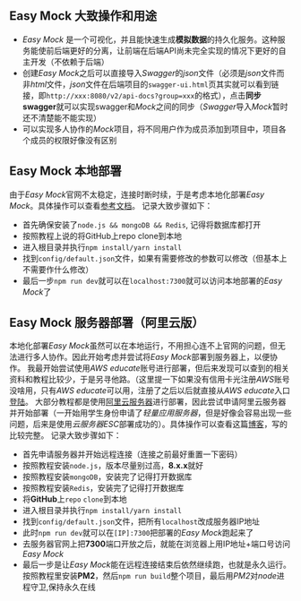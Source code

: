 ## Easy Mock 大致操作和用途
- *Easy Mock* 是一个可视化，并且能快速生成**模拟数据**的持久化服务。这种服务能使前后端更好的分离，让前端在后端API尚未完全实现的情况下更好的自主开发（不依赖于后端）
- 创建*Easy Mock*之后可以直接导入*Swagger*的*json*文件（必须是*json*文件而非*html*文件，*json*文件在后端项目的```swagger-ui.html```页其实就可以看到链接，即```http://xxx:8080/v2/api-docs?group=xxx```的格式），点击**同步swagger**就可以实现swagger和*Mock*之间的同步（*Swagger*导入*Mock*暂时还不清楚能不能实现）
- 可以实现多人协作的*Mock*项目，将不同用户作为成员添加到项目中，项目各个成员的权限好像没有区别

## Easy Mock 本地部署
由于*Easy Mock*官网不太稳定，连接时断时续，于是考虑本地化部署*Easy Mock*。具体操作可以查看[参考文档](https://github.com/easy-mock/easy-mock/blob/dev/README.zh-CN.md)。
记录大致步骤如下：
- 首先确保安装了```node.js && mongoDB && Redis```, 记得将数据库都打开
- 按照教程上说的将GitHub上repo clone到本地
- 进入根目录并执行```npm install/yarn install```
- 找到```config/default.json```文件，如果有需要修改的参数可以修改（但基本上不需要作什么修改）
- 最后一步```npm run dev```就可以在```localhost:7300```就可以访问本地部署的*Easy Mock*了

## Easy Mock 服务器部署（阿里云版）
本地化部署*Easy Mock*虽然可以在本地运行，不用担心连不上官网的问题，但无法进行多人协作。因此开始考虑并尝试将*Easy Mock*部署到服务器上，以便协作。
我最开始尝试使用*AWS educate*账号进行部署，但后来发现可以查到的相关资料和教程比较少，于是另寻他路。（这里提一下如果没有信用卡光注册*AWS*账号没啥用，只有*AWS educate*可以用，注册了之后以后就直接从*AWS educate*入口[登陆](https://aws.amazon.com/education/awseducate/)。
大部分教程都是使用[阿里云服务器](https://click.aliyun.com/se/1000301881/)进行部署，因此尝试申请阿里云服务器并开始部署（一开始用学生身份申请了*轻量应用服务器*，但是好像会容易出现一些问题，后来是使用*云服务器ESC*部署成功的）。具体操作可以查看这篇[博客](https://juejin.im/post/5dfdcda1f265da33a55fa5a0)，写的比较完整。
记录大致步骤如下：
- 首先申请服务器并开始远程连接（连接之前最好重置一下密码）
- 按照教程安装```node.js```，版本尽量别过高，**8.x.x**就好
- 按照教程安装```mongoDB```，安装完了记得打开数据库
- 按照教程安装```Redis```，安装完了记得打开数据库
- 将**GitHub**上```repo``` ```clone```到本地
- 进入根目录并执行```npm install/yarn install```
- 找到```config/default.json```文件，把所有```localhost```改成服务器IP地址
- 此时```npm run dev```就可以在```[IP]:7300```把部署的*Easy Mock*跑起来了
- 去服务器官网上把**7300**端口开放之后，就能在浏览器上用IP地址+端口号访问*Easy Mock*
- 最后一步是让*Easy Mock*能在远程连接结束后依然继续跑，也就是永久运行。按照教程里安装**PM2**，然后```npm run build```整个项目，最后用*PM2*对*node*进程守卫,保持永久在线
